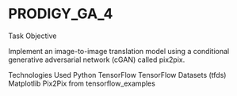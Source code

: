 # PRODIGY_GA_4
Task Objective

Implement an image-to-image translation model using a conditional generative adversarial network (cGAN) called pix2pix.


Technologies Used
Python 
TensorFlow
TensorFlow Datasets (tfds)
Matplotlib
Pix2Pix from tensorflow_examples
